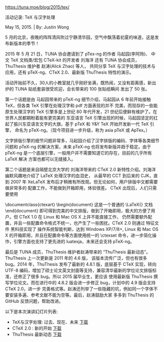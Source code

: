 https://tuna.moe/blog/2015/tex/

活动记录: TeX 与汉字处理

May 15, 2015. | By: Justin Wong

5 月的北京，夜晚的阵阵清风吹过宁静清华园，空气中飘荡着初夏的味道，这是发布新版本的季节！

2015 年 5 月 21 日，TUNA 协会邀请到了 pTex-ng 的作者 马起园(李阿玲)、 中文 TeX 文档类/宏包 CTeX-kit 的开发者 刘海洋 还有 TUNA 协会成员，ThuThesis 维护者 赵涛(Alick Zhao) 等人， 共同分享 TeX 与汉字处理的技术与应用，还有 pTeX-ng、CTeX 2.0、最新版 ThuThesis 特性的演示。

活动开始前不久，30人的小教室就几乎刚好坐满，既热闹，又没有距离感，新出炉的 TUNA 贴纸套装很受欢迎，会长带来的 100 张贴纸瞬间 发出了 50 张。



第一个话题是由 马起园带来的 pTeX-ng 细节介绍，马起园从 6 年前开始接触 TeX，但各类 TeX 引擎在处理汉字和 pdf 方面表现的并不 完美，而现存的一些能原生处理汉字的 TeX 引擎多是上世纪 80 年代开发，21 世纪后便鲜有维护了。在世界人民都期盼着能有更完美的 东亚语言 TeX 引擎出现的时候，马起园坚定的扛起了振兴东亚语言文字的大旗，基于 pTeX 和 Y&Y TeX 开始开发新一代 TeX 引擎， 命名为 pTeX-ng。（现今项目进一步升级，称为 asia pTeX 或 ApTex。）

文字排版引擎的细节问题非常多，马起园介绍了汉字排版的编码、字体等各类细节问题和 pTeX-ng 的解决方案，未来 pTeX-ng 也将发布新版并趋于稳定。由于 pTeX-ng 是一个底层引擎，一般用户并不需要知道它的存在，目前的几乎所有 LaTeX 解决 方案也都可以无缝接入。



第二个话题是来自隔壁北京大学的 刘海洋带来的 CTeX 2.0 新特性介绍。刘海洋幽默风趣地介绍了 LaTeX 处理汉字的血泪史， 从最早的 CCT 到后来的 CJK，直到 2007 年 XeLaTeX 发布后才稍微有所改观。但无论如何，用户排版中文都需要做非常多的 配置工作，不能做到开箱即用，体验很差。 CTeX 出现后，人们只需要使用

\documentclass{ctexart}
\begin{document}
这是一个普通的 \LaTeX{} 文档
\end{document}
即可得到完美的中文排版，做到了开箱即用，极大的方便了用户。但 CTeX 1.0 在 Linux 和 Mac OS X 上并不能直接工作， 仍然需要额外配置，并且一些配置命令格式不统一，也产生了一些困扰。CTeX 2.0 则通过 特征文件 黑科技实现了 操作系统智能判断，达到 Windows XP/7/8+, Linux 和 Mac OS X 的开箱即用，并且在配置命令等方面使用统一的 \ctexset 命令，进一步简化操作，引擎方面也支持了更先进的 luatexja，未来还会支持 pTeX-ng。



最后是 TUNA 成员，ThuThesis 维护者赵涛带来的 “ThuThesis 最新动态”。ThuThesis 上一次更新是 2011 年的 4.6 版， 该版本流传广泛，但也有很多 bug。2014 年，ThuThesis 发布了最新的 4.8.1 版，底层基于 CTeX 实现，转向 UTF-8 编码，增加了硕士论文英文封面等支持，兼容清华最新的学位论文排版标准，还修正了很多 bug。所以 2015 届毕业生，更应该 使用最新版 ThuThesis 撰写学位论文。而在进行中的 4.8.2 版会进一步修正 bug，计划中的 4.9 版会支持 CTeX 2.0，进一步 完善格式等。赵涛还列举了一些隐藏的坑，例如同一个字体不要安装多遍、参考文献不能为空等。最后，赵涛鼓励大家 多多到 ThuThesis 的 GitHub 反馈问题，帮助改进。

以下是本次演讲幻灯片列表:

* TeX与汉字处理: 过去、现在、未来 [下载](https://tuna.moe/assets/slides/doc-ptex-ng-zh.pdf)
* CTeX 2.0 : 新的开始 [下载](https://tuna.moe/assets/slides/ctex2talk.pdf)
* ThuThesis 最新动态 [下载](https://tuna.moe/assets/slides/thu-thesis-1.0.pdf)